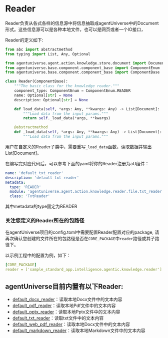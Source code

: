 # Reader

Reader负责从各式各样的信息源中将信息抽取成agentUniverse中的Document形式。这些信息源可以是各种本地文件，也可以是网页或者一个IO接口，

Reader的定义如下:
```python
from abc import abstractmethod
from typing import List, Any, Optional

from agentuniverse.agent.action.knowledge.store.document import Document
from agentuniverse.base.component.component_base import ComponentEnum
from agentuniverse.base.component.component_base import ComponentBase

class Reader(ComponentBase):
    """The basic class for the knowledge reader."""
    component_type: ComponentEnum = ComponentEnum.READER
    name: Optional[str] = None
    description: Optional[str] = None

    def load_data(self, *args: Any, **kwargs: Any) -> List[Document]:
        """Load data from the input params."""
        return self._load_data(*args, **kwargs)

    @abstractmethod
    def _load_data(self, *args: Any, **kwargs: Any) -> List[Document]:
        """Load data from the input params."""
```
用户在自定义的Reader子类中，需要重写`_load_data`函数，读取数据并输出List[Document]。

在编写完对应代码后，可以参考下面的yaml将你的Reader注册为aU组件：
```yaml
name: 'default_txt_reader'
description: 'default txt reader'
metadata:
  type: 'READER'
  module: 'agentuniverse.agent.action.knowledge.reader.file.txt_reader'
  class: 'TxtReader'
```
其中metadata的type固定为READER

### 关注您定义的Reader所在的包路径
在agentUniverse项目的config.toml中需要配置Reader配置对应的package, 请再次确认您创建的文件所在的包路径是否在`CORE_PACKAGE`中`reader`路径或其子路径下。

以示例工程中的配置为例，如下：
```yaml
[CORE_PACKAGE]
reader = ['sample_standard_app.intelligence.agentic.knowledge.reader']
```

## agentUniverse目前内置有以下Reader:
- [default_docx_reader](../../../../../../agentuniverse/agent/action/knowledge/reader/file/docx_reader.yaml)：读取本地Docx文件中的文本内容
- [default_pdf_reader](../../../../../../agentuniverse/agent/action/knowledge/reader/file/pdf_reader.yaml)：读取本地Pdf文件中的文本内容
- [default_pptx_reader](../../../../../../agentuniverse/agent/action/knowledge/reader/file/pptx_reader.yaml)：读取本地Pptx文件中的文本内容
- [default_txt_reader](../../../../../../agentuniverse/agent/action/knowledge/reader/file/txt_reader.yaml)：读取txt文件中的文本内容
- [default_web_pdf_reader](../../../../../../agentuniverse/agent/action/knowledge/reader/file/web_pdf_reader.yaml)：读取本地Docx文件中的文本内容
- [default_markdown_reader](../../../../../../agentuniverse/agent/action/knowledge/reader/file/markdown_reader.yaml)：读取本地Markdown文件中的文本内容